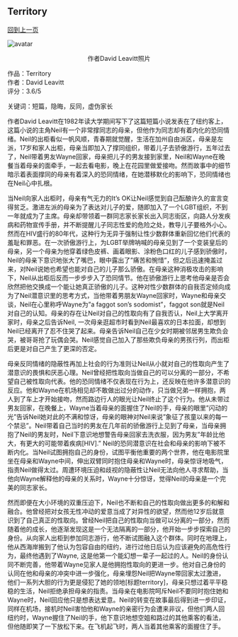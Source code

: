 ## Territory
[回到上一页](https://boheme13.github.io/books/)  &nbsp;&nbsp;

![avatar](https://shortstorymagictricks.files.wordpress.com/2014/07/leavitt-david-1983.jpg)
<p align="center">
  作者David Leavitt照片
</p>

作品：Territory <br>
作者：David Leavitt<br>
评分：3.6/5

关键词：短篇，隐晦，反同，虚伪家长

作者David Leavitt在1982年读大学期间写下了这篇短篇小说发表在了纽约客上，这篇小说的主角Neil有一个非常撑同志的母亲，但他作为同志却有着内化的恐同情绪。Neil的出柜看似一帆风顺，青春期就觉醒，生活在加州自由派区，母亲是左派，17岁和家人出柜，母亲当即加入了撑同组织，带着儿子去骄傲游行，五年过去了，Neil带着男友Wayne回家，母亲把儿子的男友接到家里，Neil和Wayne在晚餐当着母亲的面牵手，一起去看电影，晚上在花园里做爱接吻。然而故事中的细节暗示着表面撑同的母亲有着深入的恐同情绪，在她潜移默化的影响下，恐同情绪也在Neil心中扎根。

当Neil向家人出柜时，母亲有气无力的It’s OK让Neil感觉到自己酝酿许久的宣言变得贫乏。激进左派的母亲为了表达对儿子的爱，随即加入了一个LGBT组织，不到一年就成为了主席。母亲却带领着一群同志家长家长出入同志街区，向路人分发疾病和药物宣传手册，并不断提醒儿子同志性爱的危险之处，教导儿子要格外小心。然而在HIV盛行的80年代，这种行为无异于强制让性少数群体重新回忆他们代表的羞耻和罪恶。在一次骄傲游行上，为LGBT举牌呐喊的母亲见到了一个变装皇后的母亲，另一个母亲为他穿着绿色皮裤、画着眼影、涂粉色口红的儿子感到骄傲时，Neil的母亲下意识地张大了嘴巴，眼中露出了”痛苦和惋惜”，但之后迅速掩盖过来，对Neil说她也希望也能对自己的儿子那么骄傲。在母亲这种消极攻击的影响下，Neil从出柜后反而一步步步入了恐同情节。他在骄傲游行上思考他母亲是否会欣然把他交换成一个能让她真正骄傲的儿子。这种对性少数群体的自我否定倾向成为了Neil潜意识里的思考方式，当他带着男朋友Wayne回家时，Wayne和母亲交谈，Neil在心里称呼Wayne为”a faggot son’s sodomist”，faggot son就是Neil对自己的认知。母亲的存在让Neil对自己的性取向有了自我否认，Neil上大学离开家时，母亲之后告诉Neil, 一次母亲逛超市时看到Neil最喜欢的日本拉面，却想到Neil已经离开了忍不住哭了起来。母亲告诉Neil自己在少女时期被邻居男生欺负会哭，被哥哥抢了玩偶会哭。Neil感觉自己加入了那些欺负母亲的男孩行列，而出柜后更是对自己产生了更深的否定。

母亲反同情绪的隐蔽性再加上社会的行为准则让Neil从小就对自己的性取向产生了潜意识的畏惧和厌恶心理。Neil曾经把性取向当做自己的可以分离的一部分，不希望自己被性取向代表。他的恐同情绪不仅表现在行为上，还反映在他许多潜意识的反应。他和Wayne在机场相见却不敢做出过分的动作，只当做兄弟一样拥抱，两人到了车上才开始接吻，然而路边行人的眼光让Neil终止了这个行为。他从未带过男友回家，在晚餐上，Wayne当着母亲的面握住了Neil的手，母亲的眼里”闪动的光”告诉Neil她对此的不满和惊讶，母亲的眼神对Neil来说”象征了孩童以来的每一个禁忌”。Neil带着自己当时的男友在几年前的骄傲游行上见到了母亲，当母亲拥抱了Neil的男友时，Neil下意识地想警告母亲回家去洗衣服，因为男友”年龄比他大，有更大的可能带着疾病[HIV].” Neil的恐同潜意识在社会和母亲的影响下被不断内化。当Neil试图拥抱自己的身份，试图平衡他重要的两个世界，他在电影院里坐在母亲和Wayne中间，伸出双臂同时抱住母亲和Wayne时，母亲惊讶地吸气，指责Neil做得太过。周遭环境压迫和歧视的隐蔽性让Neil无法向他人寻求帮助，当他向Wayne解释他的母亲的关系时，Wayne十分惊讶，觉得Neil的母亲是一个完美的同志家长。

然而即便在大小环境的双重压迫下，Neil也不断和自己的性取向做出更多的和解和融合。他曾经把对女孩无性冲动的爱意当成了对异性的欲望，然而他12岁后就意识到了自己真正的性取向。曾经Neil把自己的性取向当做可以分离的一部分，然而随着他的成长，他逐渐发现这是一个无法隔离的一部分，他开始一步步探索自己的身份。从向家人出柜到参加同志游行，他不断试图融入这个群体。同时在地理上，他从西海岸搬到了他认为包容自由的纽约，进行过他日后认为应该避免的高危性行为，最终他遇到了Wayne, 这是他第一个能幻想一辈子一起过的人。Neil的身份认同不断完善，他带着Wayne见家人是他拥抱性取向的更进一步。他对自己身份的认同在他和母亲的冲突中进一步强化，母亲埋怨Neil把Wayne带回家太过激进，他们一系列大胆的行为更是侵犯了她的领地[标题territory]，母亲只想过着平平稳稳的生活，Neil拒绝承担母亲的指责。当母亲在电影院呵斥Neil不要同时抱住她和Wayne时，Neil回应他只是想表达爱意。Neil的转变在故事最后得到进一步印证，同样在机场，接机时Neil害怕他和Wayne的亲密行为会遭来非议，但他们两人回纽约时，Wayne握住了Neil的手，他下意识地想空姐和路过的其他乘客的看法，但他随即笑了一下放松下来。在飞机起飞时，两人当着其他乘客的面握住了手。